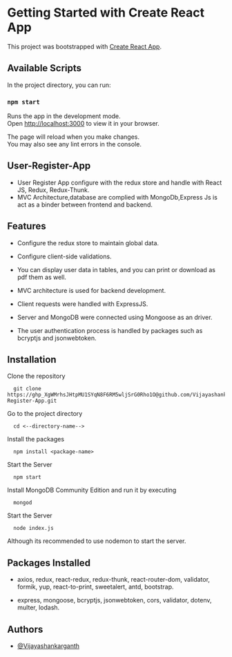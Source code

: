 # Getting Started with Create React App

This project was bootstrapped with [Create React App](https://github.com/facebook/create-react-app).

## Available Scripts

In the project directory, you can run:

### `npm start`

Runs the app in the development mode.\
Open [http://localhost:3000](http://localhost:3000) to view it in your browser.

The page will reload when you make changes.\
You may also see any lint errors in the console.

## User-Register-App

- User Register App configure with the redux store and handle with React JS, Redux, Redux-Thunk.
- MVC Architecture,database are complied with MongoDb,Express Js is act as a binder between frontend and backend.

## Features 

- Configure the redux store to maintain global data.
- Configure client-side validations.
- You can display user data in tables, and you can print or download as  pdf them as well.

- MVC architecture is used for backend development.
- Client requests were handled with ExpressJS.
- Server and MongoDB were connected using Mongoose as an driver.
- The user authentication process is handled by packages such as bcryptjs and jsonwebtoken.

## Installation

Clone the repository

```
  git clone https://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@github.com/Vijayashankarganth/User-Register-App.git
```


Go to the project directory

```
  cd <--directory-name-->
```

Install the packages
```
  npm install <package-name>
```

Start the Server
```
  npm start
```  

Install MongoDB Community Edition and run it by executing
```
  mongod
```

Start the Server
```
  node index.js
```  

Although its recommended to use nodemon to start the server.


## Packages Installed

- axios, redux, react-redux, redux-thunk, react-router-dom, validator, formik, yup, react-to-print, sweetalert, antd, bootstrap.

- express, mongoose, bcryptjs, jsonwebtoken, cors, validator, dotenv, multer, lodash.

## Authors

- [@Vijayashankarganth](https://github.com/Vijayashankarganth)